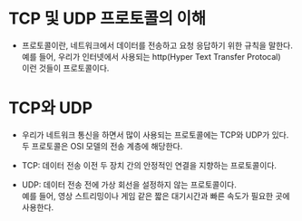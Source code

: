 # TCP 및 UDP 프로토콜의 이해
- 프로토콜이란, 네트워크에서 데이터를 전송하고 요청 응답하기 위한 규칙을 말한다.<br>
    예를 들어, 우리가 인터넷에서 사용되는 http(Hyper Text Transfer Protocal)<br>
    이런 것들이 프로토콜이다.

# TCP와 UDP
- 우리가 네트워크 통신을 하면서 많이 사용되는 프로토콜에는 TCP와 UDP가 있다.<br>
    두 프로토콜은 OSI 모델의 전송 계층에 해당한다.

- TCP: 데이터 전송 이전 두 장치 간의 안정적인 연결을 지향하는 프로토콜이다.

- UDP: 데이터 전송 전에 가상 회선을 설정하지 않는 프로토콜이다.<br>
    예를 들어, 영상 스트리밍이나 게임 같은 짧은 대기시간과 빠른 속도가 필요한 곳에 사용한다.